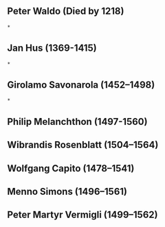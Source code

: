 ## Peter Waldo (Died by 1218)
    * 
## Jan Hus (1369-1415)
    *
## Girolamo Savonarola (1452–1498)
    *
## Philip Melanchthon (1497-1560)
## Wibrandis Rosenblatt (1504–1564)
## Wolfgang Capito (1478–1541)
## Menno Simons (1496–1561)
## Peter Martyr Vermigli (1499–1562)